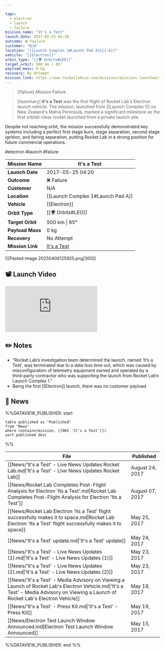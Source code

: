 ```yaml
---

tags:
  - electron
  - launch
  - failure
mission_name: "It's a Test"
launch_date: 2017-05-25 04:20
outcome: ❌ Failure
customer: "N/A"
location: "[[Launch Complex 1#Launch Pad A|LC1-A]]"
vehicle: "[[Electron]]"
orbit_type: "[[🌍 Orbits#LEO]]"
target_orbit: 500 km | 85°
payload_mass: 0 kg
recovery: No Attempt
mission_link: https://www.rocketlabusa.com/missions/missions-launched/its-a-test/
---
```


>[!failure] Mission Failure

>[!summary]
**It's a Test** was the first flight of Rocket Lab's Electron launch vehicle. The mission, launched from [[Launch Complex 1]] on New Zealand's Mahia Peninsula, marked a significant milestone as the first orbital-class rocket launched from a private launch site.  
>
Despite not reaching orbit, the mission successfully demonstrated key systems including a perfect first stage burn, stage separation, second stage ignition, and fairing separation, putting Rocket Lab in a strong position for future commercial operations.

#electron #launch #failure

| **Mission Name** | It's a Test                                                                        |
| ---------------- | ---------------------------------------------------------------------------------- |
| **Launch Date**  | 2017-05-25 04:20                                                                   |
| **Outcome**      | ❌ Failure                                                                          |
| **Customer**     | N/A                                                                                |
| **Location**     | [[Launch Complex 1#Launch Pad A]]                                                  |
| **Vehicle**      | [[Electron]]                                                                       |
| **Orbit Type**   | [[🌍 Orbits#LEO]]                                                                  |
| **Target Orbit** | 500 km &#124; 85°                                                                  |
| **Payload Mass** | 0 kg                                                                               |
| **Recovery**     | No Attempt                                                                         |
| **Mission Link** | [It's a Test](https://www.rocketlabusa.com/missions/missions-launched/its-a-test/) |

![[Pasted image 20250406125925.png|300]]

## 📽️ Launch Video

<div class="responsive-video">
<iframe src="https://www.youtube.com/embed/5Nyf035NKy4" title="Rocket Lab&#39;s Electron - It's a Test Mission" frameborder="0" allow="accelerometer; autoplay; clipboard-write; encrypted-media; gyroscope; picture-in-picture; web-share" referrerpolicy="strict-origin-when-cross-origin" allowfullscreen></iframe>   
</div>

## ✏️ Notes

 - "Rocket Lab’s investigation team determined the launch, named ‘It’s a Test’, was terminated due to a data loss time out, which was caused by misconfiguration of telemetry equipment owned and operated by a third-party contractor who was supporting the launch from Rocket Lab’s Launch Complex 1."
 - Being the first [[Electron]] launch, there was no customer payload.

## 📰 News
%%DATAVIEW_PUBLISHER: start
```
table published as "Published"
from "News"
where contains(mission, [[001 'It's a Test']])
sort published desc
```
%%

| File                                                                                                                                                                                 | Published       |
| ------------------------------------------------------------------------------------------------------------------------------------------------------------------------------------ | --------------- |
| [[News/'It's a Test' - Live News Updates  Rocket Lab.md\|'It's a Test' - Live News Updates  Rocket Lab]]                                                                             | August 24, 2017 |
| [[News/Rocket Lab Completes Post-Flight Analysis for Electron 'Its a Test'.md\|Rocket Lab Completes Post-Flight Analysis for Electron 'Its a Test']]                                 | August 07, 2017 |
| [[News/Rocket Lab Electron 'Its a Test' flight successfully makes it to space.md\|Rocket Lab Electron 'Its a Test' flight successfully makes it to space]]                           | May 25, 2017    |
| [[News/'It's a Test' update.md\|'It's a Test' update]]                                                                                                                               | May 24, 2017    |
| [[News/'It's a Test' - Live News Updates (1).md\|'It's a Test' - Live News Updates (1)]]                                                                                             | May 23, 2017    |
| [[News/'It's a Test' - Live News Updates (2).md\|'It's a Test' - Live News Updates (2)]]                                                                                             | May 23, 2017    |
| [[News/'It's a Test' - Media Advisory on Viewing a Launch of Rocket Lab's Electron Vehicle.md\|'It's a Test' - Media Advisory on Viewing a Launch of Rocket Lab's Electron Vehicle]] | May 19, 2017    |
| [[News/'It's a Test' - Press Kit.md\|'It's a Test' - Press Kit]]                                                                                                                     | May 19, 2017    |
| [[News/Electron Test Launch Window Announced.md\|Electron Test Launch Window Announced]]                                                                                             | May 15, 2017    |

%%DATAVIEW_PUBLISHER: end %%